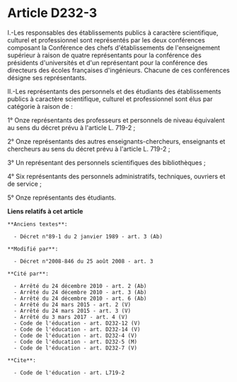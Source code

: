 # Article D232-3

I.-Les responsables des établissements publics à caractère scientifique, culturel et professionnel sont représentés par les
deux conférences composant la Conférence des chefs d'établissements de l'enseignement supérieur à raison de quatre
représentants pour la conférence des présidents d'universités et d'un représentant pour la conférence des directeurs des
écoles françaises d'ingénieurs. Chacune de ces conférences désigne ses représentants. 

II.-Les représentants des personnels et des étudiants des établissements publics à caractère scientifique, culturel et
professionnel sont élus par catégorie à raison de : 

1° Onze représentants des professeurs et personnels de niveau équivalent au sens du décret prévu à l'article L. 719-2 ; 

2° Onze représentants des autres enseignants-chercheurs, enseignants et chercheurs au sens du décret prévu à l'article L.
719-2 ; 

3° Un représentant des personnels scientifiques des bibliothèques ; 

4° Six représentants des personnels administratifs, techniques, ouvriers et de service ; 

5° Onze représentants des étudiants.

**Liens relatifs à cet article**

	**Anciens textes**:

	  - Décret n°89-1 du 2 janvier 1989 - art. 3 (Ab)

	**Modifié par**:

	  - Décret n°2008-846 du 25 août 2008 - art. 3

	**Cité par**:

	  - Arrêté du 24 décembre 2010 - art. 2 (Ab)
	  - Arrêté du 24 décembre 2010 - art. 3 (Ab)
	  - Arrêté du 24 décembre 2010 - art. 6 (Ab)
	  - Arrêté du 24 mars 2015 - art. 2 (V)
	  - Arrêté du 24 mars 2015 - art. 3 (V)
	  - Arrêté du 3 mars 2017 - art. 4 (V)
	  - Code de l'éducation - art. D232-12 (V)
	  - Code de l'éducation - art. D232-14 (V)
	  - Code de l'éducation - art. D232-4 (V)
	  - Code de l'éducation - art. D232-5 (M)
	  - Code de l'éducation - art. D232-7 (V)

	**Cite**:

	  - Code de l'éducation - art. L719-2
